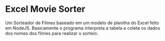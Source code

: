 <h1>Excel Movie Sorter</h1>

Um Sorteador de Filmes baseado em um modelo de planilha do Excel feito em NodeJS. Basicamente o programa interpreta a tabela e coleta os dados dos nomes dos filmes para realizar o sorteio.
